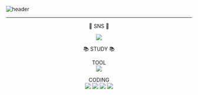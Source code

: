 ![header](https://capsule-render.vercel.app/api?type=waving&text=Druids&nbsp;Developer&fontSize=40&fontAlign=25&fontColor=FFFFFF&animation=fadeIn&height=170&fontAlignY=35&color=timeGradient)
 
***


<body> 
 
  <div align=center>



💬 SNS 💬
  
<a href="https://blog.naver.com/catoo_4" target="_blank"><img src="https://img.shields.io/badge/Naver-03C75A?style=for-the-badge&logo=Naver&logoColor=white"></a>

📚 STUDY 📚

TOOL  
<img src="https://img.shields.io/badge/github-181717?style=for-the-badge&logo=github&logoColor=white"> 

CODING  
<img src="https://img.shields.io/badge/c%23-%23239120.svg?style=for-the-badge&logo=c-sharp&logoColor=white"> </a>
<img src="https://img.shields.io/badge/unity-%23000000.svg?style=for-the-badge&logo=unity&logoColor=white"> </a>
<img src="https://img.shields.io/badge/html5-E34F26?style=for-the-badge&logo=html5&logoColor=white">
<img src="https://img.shields.io/badge/css-1572B6?style=for-the-badge&logo=css3&logoColor=white">

  </div>



</body>
</a>


<!--
**SeungYeon04/SeungYeon04** is a ✨ _special_ ✨ repository because its `README.md` (this file) appears on your GitHub profile.

Here are some ideas to get you started:

- 🔭 I’m currently working on ...
- 🌱 I’m currently learning ...
- 👯 I’m looking to collaborate on ...
- 🤔 I’m looking for help with ...
- 💬 Ask me about ...
- 📫 How to reach me: ...
- 😄 Pronouns: ...
- ⚡ Fun fact: ...
폰트 어캐 
-->

